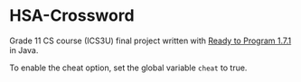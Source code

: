 # HSA-Crossword

Grade 11 CS course (ICS3U) final project written with [Ready to Program 1.7.1](http://compsci.ca/holtsoft/) in Java.

To enable the cheat option, set the global variable `cheat` to true.
